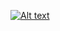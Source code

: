 [![Alt text]([https://img.youtube.com/vi/3RFAX3CbSGA/0.jpg)](https://www.youtube.com/watch?v=3RFAX3CbSGA](https://www.youtube.com/watch?v=V8P5R7wqXTc)https://www.youtube.com/watch?v=V8P5R7wqXTc)
